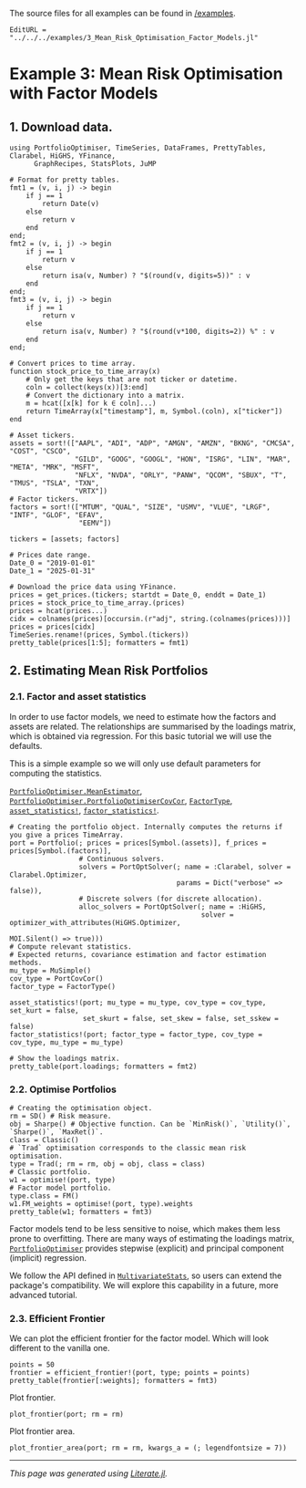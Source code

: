 The source files for all examples can be found in [/examples](https://github.com/dcelisgarza/PortfolioOptimiser.jl/tree/main/examples/).
```@meta
EditURL = "../../../examples/3_Mean_Risk_Optimisation_Factor_Models.jl"
```

# Example 3: Mean Risk Optimisation with Factor Models

## 1. Download data.

````@example 3_Mean_Risk_Optimisation_Factor_Models
using PortfolioOptimiser, TimeSeries, DataFrames, PrettyTables, Clarabel, HiGHS, YFinance,
      GraphRecipes, StatsPlots, JuMP

# Format for pretty tables.
fmt1 = (v, i, j) -> begin
    if j == 1
        return Date(v)
    else
        return v
    end
end;
fmt2 = (v, i, j) -> begin
    if j == 1
        return v
    else
        return isa(v, Number) ? "$(round(v, digits=5))" : v
    end
end;
fmt3 = (v, i, j) -> begin
    if j == 1
        return v
    else
        return isa(v, Number) ? "$(round(v*100, digits=2)) %" : v
    end
end;

# Convert prices to time array.
function stock_price_to_time_array(x)
    # Only get the keys that are not ticker or datetime.
    coln = collect(keys(x))[3:end]
    # Convert the dictionary into a matrix.
    m = hcat([x[k] for k ∈ coln]...)
    return TimeArray(x["timestamp"], m, Symbol.(coln), x["ticker"])
end

# Asset tickers.
assets = sort!(["AAPL", "ADI", "ADP", "AMGN", "AMZN", "BKNG", "CMCSA", "COST", "CSCO",
                "GILD", "GOOG", "GOOGL", "HON", "ISRG", "LIN", "MAR", "META", "MRK", "MSFT",
                "NFLX", "NVDA", "ORLY", "PANW", "QCOM", "SBUX", "T", "TMUS", "TSLA", "TXN",
                "VRTX"])
# Factor tickers.
factors = sort!(["MTUM", "QUAL", "SIZE", "USMV", "VLUE", "LRGF", "INTF", "GLOF", "EFAV",
                 "EEMV"])

tickers = [assets; factors]

# Prices date range.
Date_0 = "2019-01-01"
Date_1 = "2025-01-31"

# Download the price data using YFinance.
prices = get_prices.(tickers; startdt = Date_0, enddt = Date_1)
prices = stock_price_to_time_array.(prices)
prices = hcat(prices...)
cidx = colnames(prices)[occursin.(r"adj", string.(colnames(prices)))]
prices = prices[cidx]
TimeSeries.rename!(prices, Symbol.(tickers))
pretty_table(prices[1:5]; formatters = fmt1)
````

## 2. Estimating Mean Risk Portfolios

### 2.1. Factor and asset statistics

In order to use factor models, we need to estimate how the factors and assets are related. The relationships are summarised by the loadings matrix, which is obtained via regression. For this basic tutorial we will use the defaults.

This is a simple example so we will only use default parameters for computing the statistics.

[`PortfolioOptimiser.MeanEstimator`](@ref), [`PortfolioOptimiser.PortfolioOptimiserCovCor`](@ref), [`FactorType`](@ref), [`asset_statistics!`](@ref), [`factor_statistics!`](@ref).

````@example 3_Mean_Risk_Optimisation_Factor_Models
# Creating the portfolio object. Internally computes the returns if you give a prices TimeArray.
port = Portfolio(; prices = prices[Symbol.(assets)], f_prices = prices[Symbol.(factors)],
                 # Continuous solvers.
                 solvers = PortOptSolver(; name = :Clarabel, solver = Clarabel.Optimizer,
                                         params = Dict("verbose" => false)),
                 # Discrete solvers (for discrete allocation).
                 alloc_solvers = PortOptSolver(; name = :HiGHS,
                                               solver = optimizer_with_attributes(HiGHS.Optimizer,
                                                                                  MOI.Silent() => true)))
# Compute relevant statistics.
# Expected returns, covariance estimation and factor estimation methods.
mu_type = MuSimple()
cov_type = PortCovCor()
factor_type = FactorType()

asset_statistics!(port; mu_type = mu_type, cov_type = cov_type, set_kurt = false,
                  set_skurt = false, set_skew = false, set_sskew = false)
factor_statistics!(port; factor_type = factor_type, cov_type = cov_type, mu_type = mu_type)

# Show the loadings matrix.
pretty_table(port.loadings; formatters = fmt2)
````

### 2.2. Optimise Portfolios

````@example 3_Mean_Risk_Optimisation_Factor_Models
# Creating the optimisation object.
rm = SD() # Risk measure.
obj = Sharpe() # Objective function. Can be `MinRisk()`, `Utility()`, `Sharpe()`, `MaxRet()`.
class = Classic()
# `Trad` optimisation corresponds to the classic mean risk optimisation.
type = Trad(; rm = rm, obj = obj, class = class)
# Classic portfolio.
w1 = optimise!(port, type)
# Factor model portfolio.
type.class = FM()
w1.FM_weights = optimise!(port, type).weights
pretty_table(w1; formatters = fmt3)
````

Factor models tend to be less sensitive to noise, which makes them less prone to overfitting. There are many ways of estimating the loadings matrix, [`PortfolioOptimiser`](https://github.com/dcelisgarza/PortfolioOptimiser.jl) provides stepwise (explicit) and principal component (implicit) regression.

We follow the API defined in [`MultivariateStats`](https://juliastats.org/MultivariateStats.jl/stable/), so users can extend the package's compatibility. We will explore this capability in a future, more advanced tutorial.

### 2.3. Efficient Frontier

We can plot the efficient frontier for the factor model. Which will look different to the vanilla one.

````@example 3_Mean_Risk_Optimisation_Factor_Models
points = 50
frontier = efficient_frontier!(port, type; points = points)
pretty_table(frontier[:weights]; formatters = fmt3)
````

Plot frontier.

````@example 3_Mean_Risk_Optimisation_Factor_Models
plot_frontier(port; rm = rm)
````

Plot frontier area.

````@example 3_Mean_Risk_Optimisation_Factor_Models
plot_frontier_area(port; rm = rm, kwargs_a = (; legendfontsize = 7))
````

---

*This page was generated using [Literate.jl](https://github.com/fredrikekre/Literate.jl).*

